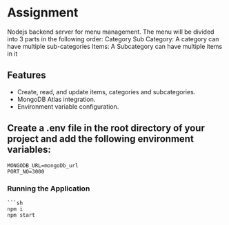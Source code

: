 # Assignment
Nodejs backend server for menu management. 
The menu will be divided into 3 parts in the following order:
Category
Sub Category: A category can have multiple sub-categories
Items: A Subcategory can have multiple items in it

## Features

- Create, read, and update items, categories and subcategories.
- MongoDB Atlas integration.
- Environment variable configuration.

## Create a .env file in the root directory of your project and add the following environment variables:
    MONGODB_URL=mongoDb_url
    PORT_NO=3000


### Running the Application
    ```sh
    npm i 
    npm start

